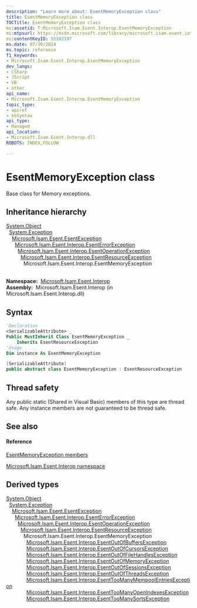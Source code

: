 ```yaml
---
description: "Learn more about: EsentMemoryException class"
title: EsentMemoryException class
TOCTitle: EsentMemoryException class
ms:assetid: T:Microsoft.Isam.Esent.Interop.EsentMemoryException
ms:mtpsurl: https://msdn.microsoft.com/library/microsoft.isam.esent.interop.esentmemoryexception(v=EXCHG.10)
ms:contentKeyID: 55102197
ms.date: 07/30/2014
ms.topic: reference
f1_keywords:
- Microsoft.Isam.Esent.Interop.EsentMemoryException
dev_langs:
- CSharp
- JScript
- VB
- other
api_name: 
- Microsoft.Isam.Esent.Interop.EsentMemoryException
topic_type: 
- apiref
- kbSyntax
api_type: 
- Managed
api_location: 
- Microsoft.Isam.Esent.Interop.dll
ROBOTS: INDEX,FOLLOW

---
```


# EsentMemoryException class

Base class for Memory exceptions.

## Inheritance hierarchy

[System.Object](/dotnet/api/system.object)  
  [System.Exception](/dotnet/api/system.exception)  
    [Microsoft.Isam.Esent.EsentException](./esentexception-class.md)  
      [Microsoft.Isam.Esent.Interop.EsentErrorException](./esenterrorexception-class.md)  
        [Microsoft.Isam.Esent.Interop.EsentOperationException](./esentoperationexception-class.md)  
          [Microsoft.Isam.Esent.Interop.EsentResourceException](./esentresourceexception-class.md)  
            Microsoft.Isam.Esent.Interop.EsentMemoryException  
              

**Namespace:**  [Microsoft.Isam.Esent.Interop](./microsoft.isam.esent.interop-namespace.md)  
**Assembly:**  Microsoft.Isam.Esent.Interop (in Microsoft.Isam.Esent.Interop.dll)

## Syntax

``` vb
'Declaration
<SerializableAttribute> _
Public MustInherit Class EsentMemoryException _
    Inherits EsentResourceException
'Usage
Dim instance As EsentMemoryException
```

``` csharp
[SerializableAttribute]
public abstract class EsentMemoryException : EsentResourceException
```

## Thread safety

Any public static (Shared in Visual Basic) members of this type are thread safe. Any instance members are not guaranteed to be thread safe.

## See also

#### Reference

[EsentMemoryException members](./esentmemoryexception-members.md)

[Microsoft.Isam.Esent.Interop namespace](./microsoft.isam.esent.interop-namespace.md)

## Derived types

[System.Object](/dotnet/api/system.object)  
  [System.Exception](/dotnet/api/system.exception)  
    [Microsoft.Isam.Esent.EsentException](./esentexception-class.md)  
      [Microsoft.Isam.Esent.Interop.EsentErrorException](./esenterrorexception-class.md)  
        [Microsoft.Isam.Esent.Interop.EsentOperationException](./esentoperationexception-class.md)  
          [Microsoft.Isam.Esent.Interop.EsentResourceException](./esentresourceexception-class.md)  
            Microsoft.Isam.Esent.Interop.EsentMemoryException  
              [Microsoft.Isam.Esent.Interop.EsentOutOfBuffersException](dn319715\(v=exchg.10\).md)  
              [Microsoft.Isam.Esent.Interop.EsentOutOfCursorsException](dn319764\(v=exchg.10\).md)  
              [Microsoft.Isam.Esent.Interop.EsentOutOfFileHandlesException](dn319728\(v=exchg.10\).md)  
              [Microsoft.Isam.Esent.Interop.EsentOutOfMemoryException](dn319786\(v=exchg.10\).md)  
              [Microsoft.Isam.Esent.Interop.EsentOutOfSessionsException](dn319800\(v=exchg.10\).md)  
              [Microsoft.Isam.Esent.Interop.EsentOutOfThreadsException](dn319762\(v=exchg.10\).md)  
              [Microsoft.Isam.Esent.Interop.EsentTooManyMempoolEntriesException](dn350776\(v=exchg.10\).md)  
              [Microsoft.Isam.Esent.Interop.EsentTooManyOpenIndexesException](dn350784\(v=exchg.10\).md)  
              [Microsoft.Isam.Esent.Interop.EsentTooManySortsException](dn350779\(v=exchg.10\).md)
